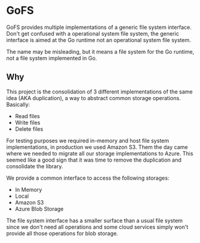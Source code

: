 # GoFS

GoFS provides multiple implementations of a generic file
system interface.  Don't get confused with a operational
system file system, the generic interface is aimed at the
Go runtime not an operational system file system.

The name may be misleading, but it means a file system for
the Go runtime, not a file system implemented in Go.

## Why

This project is the consolidation of 3 different implementations
of the same idea (AKA duplication), a way to abstract common
storage operations. Basically:

* Read files
* Write files
* Delete files

For testing purposes we required in-memory and host file system
implementations, in production we used Amazon S3. Them the
day came where we needed to migrate all our storage implementations
to Azure. This seemed like a good sign that it was time to
remove the duplication and consolidate the library.

We provide a common interface to access the following storages:

* In Memory
* Local
* Amazon S3
* Azure Blob Storage

The file system interface has a smaller surface than a usual
file system since we don't need all operations and some cloud services
simply won't provide all those operations for blob storage.
